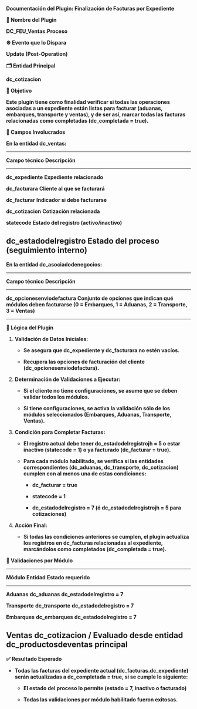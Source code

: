 **Documentación del Plugin: Finalización de Facturas por Expediente**

**🧩 Nombre del Plugin**

**DC_FEU_Ventas.Proceso**

**⚙️ Evento que lo Dispara**

**Update (Post-Operation)**

**🗂️ Entidad Principal**

**dc_cotizacion**

**🎯 Objetivo**

**Este plugin tiene como finalidad verificar si todas las operaciones
asociadas a un expediente están listas para facturar (aduanas,
embarques, transporte y ventas), y de ser así, marcar todas las facturas
relacionadas como completadas (dc_completada = true).**

**🧾 Campos Involucrados**

**En la entidad dc_ventas:**

  -------------------------------------------------------------------------
  **Campo técnico**          **Descripción**
  -------------------------- ----------------------------------------------
  **dc_expediente**          **Expediente relacionado**

  **dc_facturara**           **Cliente al que se facturará**

  **dc_facturar**            **Indicador si debe facturarse**

  **dc_cotizacion**          **Cotización relacionada**

  **statecode**              **Estado del registro (activo/inactivo)**

  **dc_estadodelregistro**   **Estado del proceso (seguimiento interno)**
  -------------------------------------------------------------------------

**En la entidad dc_asociadodenegocios:**

  --------------------------------------------------------------------------------
  **Campo técnico**               **Descripción**
  ------------------------------- ------------------------------------------------
  **dc_opcionesenviodefactura**   **Conjunto de opciones que indican qué módulos
                                  deben facturarse (0 = Embarques, 1 = Aduanas, 2
                                  = Transporte, 3 = Ventas)**

  --------------------------------------------------------------------------------

**🔁 Lógica del Plugin**

1.  **Validación de Datos Iniciales:**

    - **Se asegura que dc_expediente y dc_facturara no estén vacíos.**

    - **Recupera las opciones de facturación del cliente
      (dc_opcionesenviodefactura).**

2.  **Determinación de Validaciones a Ejecutar:**

    - **Si el cliente no tiene configuraciones, se asume que se deben
      validar todos los módulos.**

    - **Si tiene configuraciones, se activa la validación sólo de los
      módulos seleccionados (Embarques, Aduanas, Transporte, Ventas).**

3.  **Condición para Completar Facturas:**

    - **El registro actual debe tener dc_estadodelregistrojh = 5 o estar
      inactivo (statecode = 1) o ya facturado (dc_facturar = true).**

    - **Para cada módulo habilitado, se verifica si las entidades
      correspondientes (dc_aduanas, dc_transporte, dc_cotizacion)
      cumplen con al menos una de estas condiciones:**

      - **dc_facturar = true**

      - **statecode = 1**

      - **dc_estadodelregistro = 7 (ó dc_estadodelregistrojh = 5 para
        cotizaciones)**

4.  **Acción Final:**

    - **Si todas las condiciones anteriores se cumplen, el plugin
      actualiza los registros en dc_facturas relacionadas al expediente,
      marcándolos como completados (dc_completada = true).**

**🧪 Validaciones por Módulo**

  ------------------------------------------------------------------------------
  **Módulo**       **Entidad**                      **Estado requerido**
  ---------------- -------------------------------- ----------------------------
  **Aduanas**      **dc_aduanas**                   **dc_estadodelregistro = 7**

  **Transporte**   **dc_transporte**                **dc_estadodelregistro = 7**

  **Embarques**    **dc_embarques**                 **dc_estadodelregistro = 7**

  **Ventas**       **dc_cotizacion /                **Evaluado desde entidad
                   dc_productosdeventas**           principal**
  ------------------------------------------------------------------------------

**✅ Resultado Esperado**

- **Todas las facturas del expediente actual (dc_facturas.dc_expediente)
  serán actualizadas a dc_completada = true, si se cumple lo
  siguiente:**

  - **El estado del proceso lo permite (estado = 7, inactivo o
    facturado)**

  - **Todas las validaciones por módulo habilitado fueron exitosas.**
